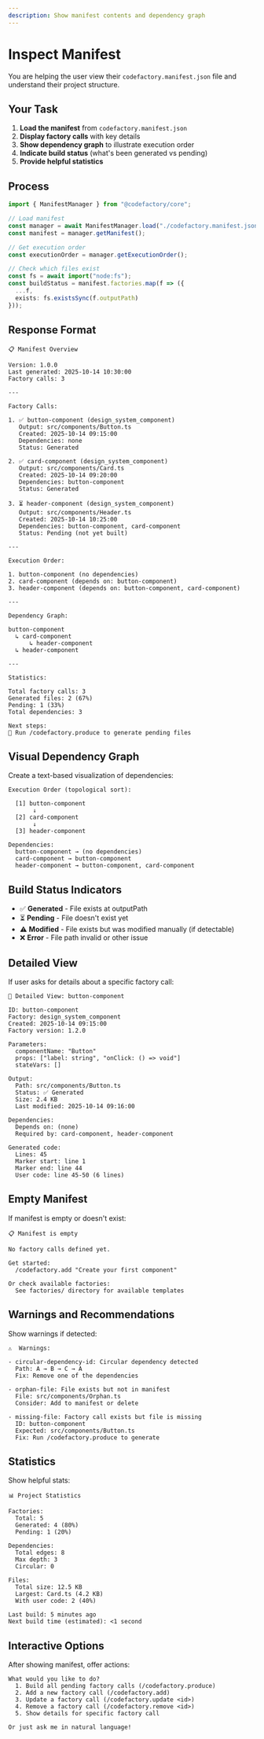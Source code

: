 ```yaml
---
description: Show manifest contents and dependency graph
---
```


# Inspect Manifest

You are helping the user view their `codefactory.manifest.json` file and understand their project structure.

## Your Task

1. **Load the manifest** from `codefactory.manifest.json`
2. **Display factory calls** with key details
3. **Show dependency graph** to illustrate execution order
4. **Indicate build status** (what's been generated vs pending)
5. **Provide helpful statistics**

## Process

```typescript
import { ManifestManager } from "@codefactory/core";

// Load manifest
const manager = await ManifestManager.load("./codefactory.manifest.json");
const manifest = manager.getManifest();

// Get execution order
const executionOrder = manager.getExecutionOrder();

// Check which files exist
const fs = await import("node:fs");
const buildStatus = manifest.factories.map(f => ({
  ...f,
  exists: fs.existsSync(f.outputPath)
}));
```

## Response Format

```
📋 Manifest Overview

Version: 1.0.0
Last generated: 2025-10-14 10:30:00
Factory calls: 3

---

Factory Calls:

1. ✅ button-component (design_system_component)
   Output: src/components/Button.ts
   Created: 2025-10-14 09:15:00
   Dependencies: none
   Status: Generated

2. ✅ card-component (design_system_component)
   Output: src/components/Card.ts
   Created: 2025-10-14 09:20:00
   Dependencies: button-component
   Status: Generated

3. ⏳ header-component (design_system_component)
   Output: src/components/Header.ts
   Created: 2025-10-14 10:25:00
   Dependencies: button-component, card-component
   Status: Pending (not yet built)

---

Execution Order:

1. button-component (no dependencies)
2. card-component (depends on: button-component)
3. header-component (depends on: button-component, card-component)

---

Dependency Graph:

button-component
  ↳ card-component
      ↳ header-component
  ↳ header-component

---

Statistics:

Total factory calls: 3
Generated files: 2 (67%)
Pending: 1 (33%)
Total dependencies: 3

Next steps:
🔨 Run /codefactory.produce to generate pending files
```

## Visual Dependency Graph

Create a text-based visualization of dependencies:

```
Execution Order (topological sort):

  [1] button-component
       ↓
  [2] card-component
       ↓
  [3] header-component

Dependencies:
  button-component → (no dependencies)
  card-component → button-component
  header-component → button-component, card-component
```

## Build Status Indicators

- ✅ **Generated** - File exists at outputPath
- ⏳ **Pending** - File doesn't exist yet
- ⚠️ **Modified** - File exists but was modified manually (if detectable)
- ❌ **Error** - File path invalid or other issue

## Detailed View

If user asks for details about a specific factory call:

```
📄 Detailed View: button-component

ID: button-component
Factory: design_system_component
Created: 2025-10-14 09:15:00
Factory version: 1.2.0

Parameters:
  componentName: "Button"
  props: ["label: string", "onClick: () => void"]
  stateVars: []

Output:
  Path: src/components/Button.ts
  Status: ✅ Generated
  Size: 2.4 KB
  Last modified: 2025-10-14 09:16:00

Dependencies:
  Depends on: (none)
  Required by: card-component, header-component

Generated code:
  Lines: 45
  Marker start: line 1
  Marker end: line 44
  User code: line 45-50 (6 lines)
```

## Empty Manifest

If manifest is empty or doesn't exist:

```
📋 Manifest is empty

No factory calls defined yet.

Get started:
  /codefactory.add "Create your first component"

Or check available factories:
  See factories/ directory for available templates
```

## Warnings and Recommendations

Show warnings if detected:

```
⚠️  Warnings:

- circular-dependency-id: Circular dependency detected
  Path: A → B → C → A
  Fix: Remove one of the dependencies

- orphan-file: File exists but not in manifest
  File: src/components/Orphan.ts
  Consider: Add to manifest or delete

- missing-file: Factory call exists but file is missing
  ID: button-component
  Expected: src/components/Button.ts
  Fix: Run /codefactory.produce to generate
```

## Statistics

Show helpful stats:

```
📊 Project Statistics

Factories:
  Total: 5
  Generated: 4 (80%)
  Pending: 1 (20%)

Dependencies:
  Total edges: 8
  Max depth: 3
  Circular: 0

Files:
  Total size: 12.5 KB
  Largest: Card.ts (4.2 KB)
  With user code: 2 (40%)

Last build: 5 minutes ago
Next build time (estimated): <1 second
```

## Interactive Options

After showing manifest, offer actions:

```
What would you like to do?
  1. Build all pending factory calls (/codefactory.produce)
  2. Add a new factory call (/codefactory.add)
  3. Update a factory call (/codefactory.update <id>)
  4. Remove a factory call (/codefactory.remove <id>)
  5. Show details for specific factory call

Or just ask me in natural language!
```
